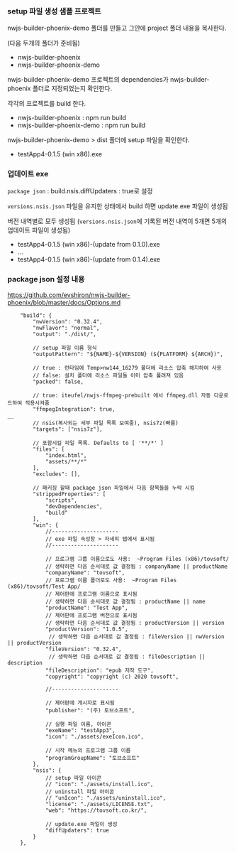 ### setup 파일 생성 샘플 프로젝트

nwjs-builder-phoenix-demo 폴더를 만들고 그안에 project 폴더 내용을 복사한다.  

(다음 두개의 폴더가 준비됨)
- nwjs-builder-phoenix
- nwjs-builder-phoenix-demo

nwjs-builder-phoenix-demo 프로젝트의 dependencies가 nwjs-builder-phoenix 폴더로 지정되었는지 확인한다.

각각의 프로젝트를 build 한다.
- nwjs-builder-phoenix : npm run build
- nwjs-builder-phoenix-demo : npm run build

nwjs-builder-phoenix-demo > dist 폴더에 setup 파일을 확인한다.
- testApp4-0.1.5 (win x86).exe

### 업데이트 exe

`package json` : build.nsis.diffUpdaters : true로 설정

`versions.nsis.json` 파일을 유지한 상태에서 build 하면 update.exe 파일이 생성됨

버전 내역별로 모두 생성됨 (`versions.nsis.json`에 기록된 버전 내역이 5개면 5개의 업데이트 파일이 생성됨) 
- testApp4-0.1.5 (win x86)-(update from 0.1.0).exe
- ...
- testApp4-0.1.5 (win x86)-(update from 0.1.4).exe

### package json 설정 내용

https://github.com/evshiron/nwjs-builder-phoenix/blob/master/docs/Options.md
```
    "build": {
        "nwVersion": "0.32.4",
        "nwFlavor": "normal",
        "output": "./dist/",

        // setup 파일 이름 형식
        "outputPattern": "${NAME}-${VERSION} (${PLATFORM} ${ARCH})",

        // true : 런타임에 Temp>nw144_16279 폴더에 리소스 압축 해지하여 사용
        // false: 설치 폴더에 리소스 파일들 이미 압축 풀려져 있음
        "packed": false,

        // true: iteufel/nwjs-ffmpeg-prebuilt 에서 ffmpeg.dll 자동 다운로드하여 적용시켜줌 
        "ffmpegIntegration": true,
__
        // nsis(복사되는 세부 파일 목록 보여줌), nsis7z(빠름)
        "targets": ["nsis7z"],

        // 포함시킬 파일 목록. Defaults to [ '**/*' ]
        "files": [
            "index.html",
            "assets/**/*"
        ],
        "excludes": [],

        // 패키징 할때 package json 파일에서 다음 항목들을 누락 시킴
        "strippedProperties": [
            "scripts",
            "devDependencies",
            "build"
        ],
        "win": {
            //---------------------
            // exe 파일 속성창 > 자세히 탭에서 표시됨
            //---------------------

            // 프로그램 그룹 이름으로도 사용:  ~Program Files (x86)/tovsoft/
            // 생략하면 다음 순서대로 값 결정됨 : companyName || productName
            "companyName": "tovsoft",
            // 프로그램 이름 폴더로도 사용:  ~Program Files (x86)/tovsoft/Test App/
            // 제어판에 프로그램 이름으로 표시됨
            // 생략하면 다음 순서대로 값 결정됨 : productName || name
            "productName": "Test App",
            // 제어판에 프로그램 버전으로 표시됨
            // 생략하면 다음 순서대로 값 결정됨 : productVersion || version
            "productVersion": "1.0.5",
             // 생략하면 다음 순서대로 값 결정됨 : fileVersion || nwVersion || productVersion
            "fileVersion": "0.32.4",
             // 생략하면 다음 순서대로 값 결정됨 : fileDescription || description
            "fileDescription": "epub 저작 도구",
            "copyright": "copyright (c) 2020 tovsoft",

            //---------------------

            // 제어판에 게시자로 표시됨
            "publisher": "(주) 토브소프트",

            // 실행 파일 이름, 아이콘
            "exeName": "testApp3",
            "icon": "./assets/exeIcon.ico",

            // 시작 메뉴의 프로그램 그룹 이름
            "programGroupName": "토브소프트"
        },
        "nsis": {
            // setup 파일 아이콘
            // "icon": "./assets/install.ico",
            // uninstall 파일 아이콘
            // "unIcon": "./assets/uninstall.ico",
            "license": "./assets/LICENSE.txt",
            "web": "https://tovsoft.co.kr/",

            // update.exe 파일이 생성
            "diffUpdaters": true
        }
    },
```
